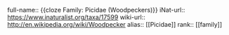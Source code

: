 full-name:: {{cloze Family: Picidae (Woodpeckers)}}
iNat-url:: https://www.inaturalist.org/taxa/17599
wiki-url:: http://en.wikipedia.org/wiki/Woodpecker
alias:: [[Picidae]]
rank:: [[family]]